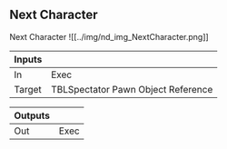 ## Next Character
Next Character
![[../img/nd_img_NextCharacter.png]]

|Inputs||
|--|--|
| In | Exec |
| Target | TBLSpectator Pawn Object Reference |

|Outputs||
|--|--|
| Out | Exec |
